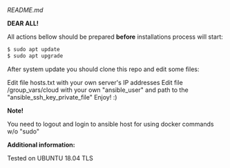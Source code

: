 *README.md*

**DEAR ALL!**

All actions bellow should be prepared **before** installations process will start:

```sh
$ sudo apt update
$ sudo apt upgrade
```

After system update you should clone this repo and edit some files:

Edit file hosts.txt with your own server's IP addresses
Edit file /group_vars/cloud with your own "ansible_user" and path to the "ansible_ssh_key_private_file"
Enjoy! :)

**Note!**

You need to logout and login to ansible host for using docker commands w/o "sudo"

**Additional information:**

Tested on UBUNTU 18.04 TLS

